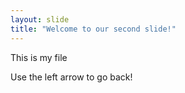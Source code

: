 ```yaml
---
layout: slide
title: "Welcome to our second slide!"
---
```

This is my file

Use the left arrow to go back!
